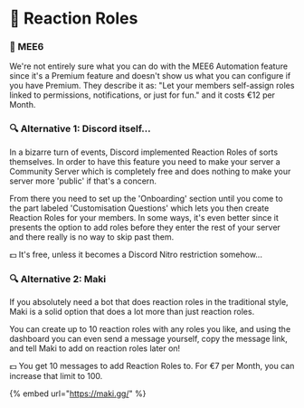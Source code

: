 # 👑 Reaction Roles

### 👑 MEE6

We're not entirely sure what you can do with the MEE6 Automation feature since it's a Premium feature and doesn't show us what you can configure if you have Premium. They describe it as: "Let your members self-assign roles linked to permissions, notifications, or just for fun." and it costs €12 per Month.

### 🔍 Alternative 1: Discord itself...

In a bizarre turn of events, Discord implemented Reaction Roles of sorts themselves. In order to have this feature you need to make your server a Community Server which is completely free and does nothing to make your server more 'public' if that's a concern.

From there you need to set up the 'Onboarding' section until you come to the part labeled 'Customisation Questions' which lets you then create Reaction Roles for your members. In some ways, it's even better since it presents the option to add roles before they enter the rest of your server and there really is no way to skip past them.

💵 It's free, unless it becomes a Discord Nitro restriction somehow...

### 🔍 Alternative 2: Maki&#x20;

If you absolutely need a bot that does reaction roles in the traditional style, Maki is a solid option that does a lot more than just reaction roles.

You can create up to 10 reaction roles with any roles you like, and using the dashboard you can even send a message yourself, copy the message link, and tell Maki to add on reaction roles later on!&#x20;

💵 You get 10 messages to add Reaction Roles to. For €7 per Month, you can increase that limit to 100.

{% embed url="https://maki.gg/" %}
